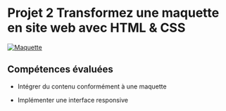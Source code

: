
# Projet 2 Transformez une maquette en site web avec HTML & CSS

[![Maquette]([https://img.shields.io/static/v1.svg?label=Contributions&message=Welcome&color=0059b3&style=flat-square)](https://user.oc-static.com/upload/2022/04/07/16493434697192_Desktop%20-%201.png)

## Compétences évaluées

- Intégrer du contenu conformément à une maquette

- Implémenter une interface responsive



